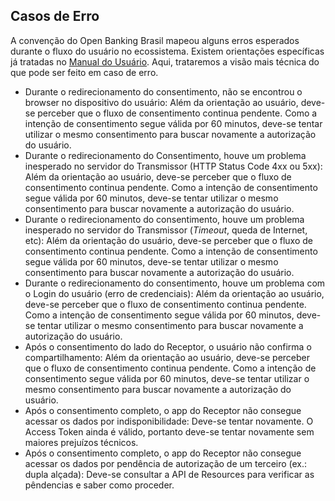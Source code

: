 ## Casos de Erro
A convenção do Open Banking Brasil mapeou alguns erros esperados durante o fluxo do usuário no ecossistema. Existem orientações específicas já tratadas no [Manual do Usuário](https://openbanking-brasil.github.io/areadesenvolvedor/documents/GuiaDeExperienciaDeCompartilhamentoDeDados.pdf). Aqui, trataremos a visão mais técnica do que pode ser feito em caso de erro.

* Durante o redirecionamento do consentimento, não se encontrou o browser no dispositivo do usuário: Além da orientação ao usuário, deve-se perceber que o fluxo de consentimento continua pendente. Como a intenção de consentimento segue válida por 60 minutos, deve-se tentar utilizar o mesmo consentimento para buscar novamente a autorização do usuário.
* Durante o redirecionamento do Consentimento, houve um problema inesperado no servidor do Transmissor (HTTP Status Code 4xx ou 5xx): Além da orientação ao usuário, deve-se perceber que o fluxo de consentimento continua pendente. Como a intenção de consentimento segue válida por 60 minutos, deve-se tentar utilizar o mesmo consentimento para buscar novamente a autorização do usuário.
* Durante o redirecionamento do consentimento, houve um problema inesperado no servidor do Transmissor (*Timeout*, queda de Internet, etc): Além da orientação do usuário, deve-se perceber que o fluxo de consentimento continua pendente. Como a intenção de consentimento segue válida por 60 minutos, deve-se tentar utilizar o mesmo consentimento para buscar novamente a autorização do usuário.
* Durante o redirecionamento do consentimento, houve um problema com o Login do usuário (erro de credenciais): Além da orientação ao usuário, deve-se perceber que o fluxo de consentimento continua pendente. Como a intenção de consentimento segue válida por 60 minutos, deve-se tentar utilizar o mesmo consentimento para buscar novamente a autorização do usuário.
* Após o consentimento do lado do Receptor, o usuário não confirma o compartilhamento:  Além da orientação ao usuário, deve-se perceber que o fluxo de consentimento continua pendente. Como a intenção de consentimento segue válida por 60 minutos, deve-se tentar utilizar o mesmo consentimento para buscar novamente a autorização do usuário.
* Após o consentimento completo, o app do Receptor não consegue acessar os dados por indisponibilidade: Deve-se tentar novamente. O Access Token ainda é válido, portanto deve-se tentar novamente sem maiores prejuízos técnicos.
* Após o consentimento completo, o app do Receptor não consegue acessar os dados por pendência de autorização de um terceiro (ex.: dupla alçada): Deve-se consultar a API de Resources para verificar as pêndencias e saber como proceder.
  
